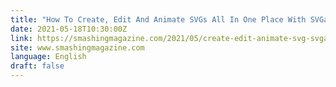 ```yaml
---
title: "How To Create, Edit And Animate SVGs All In One Place With SVGator 3.0"
date: 2021-05-18T10:30:00Z
link: https://smashingmagazine.com/2021/05/create-edit-animate-svg-svgator3/?utm_medium=RSS&utm_source=news.12bit.vn
site: www.smashingmagazine.com
language: English
draft: false
---
```

